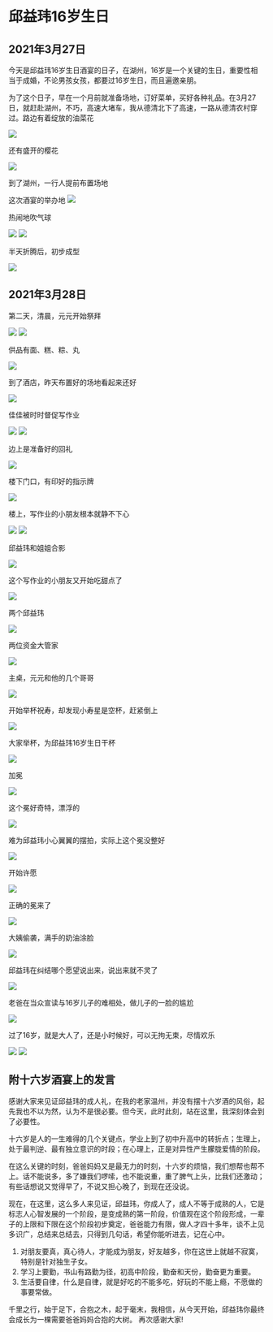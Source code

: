 邱益玮16岁生日
=======================

2021年3月27日
-----------------------

今天是邱益玮16岁生日酒宴的日子，在湖州，16岁是一个关键的生日，重要性相当于成婚，不论男孩女孩，都要过16岁生日，而且遍邀亲朋。

为了这个日子，早在一个月前就准备场地，订好菜单，买好各种礼品。在3月27日，就赶赴湖州，不巧，高速大堵车，我从德清北下了高速，一路从德清农村穿过。路边有着绽放的油菜花

![]({{site.url}}/assets/blog-images/20210328/1-2.jpg)

还有盛开的樱花

![]({{site.url}}/assets/blog-images/20201024/1-3.jpg)

到了湖州，一行人提前布置场地

这次酒宴的举办地
![]({{site.url}}/assets/blog-images/20201024/1-4.jpg)

热闹地吹气球

![]({{site.url}}/assets/blog-images/20201024/1-5.jpg)
![]({{site.url}}/assets/blog-images/20201024/1-6.jpg)

半天折腾后，初步成型

![]({{site.url}}/assets/blog-images/20201024/1-7.jpg)

2021年3月28日
-----------------------

第二天，清晨，元元开始祭拜

![]({{site.url}}/assets/blog-images/20201024/1-8.jpg)
![]({{site.url}}/assets/blog-images/20201024/1-9.jpg)

供品有面、糕、粽、丸

![]({{site.url}}/assets/blog-images/20201024/1-10.jpg)

到了酒店，昨天布置好的场地看起来还好

![]({{site.url}}/assets/blog-images/20201024/1-11.jpg)

佳佳被时时督促写作业

![]({{site.url}}/assets/blog-images/20201024/1-12.jpg)
![]({{site.url}}/assets/blog-images/20201024/1-13.jpg)

边上是准备好的回礼

![]({{site.url}}/assets/blog-images/20201024/1-14.jpg)

楼下门口，有印好的指示牌

![]({{site.url}}/assets/blog-images/20201024/1-15.jpg)

楼上，写作业的小朋友根本就静不下心

![]({{site.url}}/assets/blog-images/20201024/1-16.jpg)
![]({{site.url}}/assets/blog-images/20201024/1-17.jpg)

邱益玮和姐姐合影

![]({{site.url}}/assets/blog-images/20201024/1-18.jpg)

这个写作业的小朋友又开始吃甜点了

![]({{site.url}}/assets/blog-images/20201024/1-19.jpg)

两个邱益玮

![]({{site.url}}/assets/blog-images/20201024/1-20.jpg)

两位资金大管家

![]({{site.url}}/assets/blog-images/20201024/1-21.jpg)

主桌，元元和他的几个哥哥

![]({{site.url}}/assets/blog-images/20201024/1-22.jpg)

开始举杯祝寿，却发现小寿星是空杯，赶紧倒上

![]({{site.url}}/assets/blog-images/20201024/1-23.jpg)

大家举杯，为邱益玮16岁生日干杯

![]({{site.url}}/assets/blog-images/20201024/1-24.jpg)

加冕

![]({{site.url}}/assets/blog-images/20201024/1-25.jpg)

这个冕好奇特，漂浮的

![]({{site.url}}/assets/blog-images/20201024/1-26.jpg)

难为邱益玮小心翼翼的摆拍，实际上这个冕没整好

![]({{site.url}}/assets/blog-images/20201024/1-27.jpg)

开始许愿

![]({{site.url}}/assets/blog-images/20201024/1-28.jpg)

正确的冕来了

![]({{site.url}}/assets/blog-images/20201024/1-29.jpg)

大姨偷袭，满手的奶油涂脸

![]({{site.url}}/assets/blog-images/20201024/1-31.jpg)

邱益玮在纠结哪个愿望说出来，说出来就不灵了

![]({{site.url}}/assets/blog-images/20201024/1-32.jpg)

老爸在当众宣读与16岁儿子的难相处，做儿子的一脸的尴尬

![]({{site.url}}/assets/blog-images/20201024/1-33.jpg)

过了16岁，就是大人了，还是小时候好，可以无拘无束，尽情欢乐

![]({{site.url}}/assets/blog-images/20201024/1-34.jpg)
![]({{site.url}}/assets/blog-images/20201024/1-35.jpg)

附十六岁酒宴上的发言
-----------
感谢大家来见证邱益玮的成人礼，在我的老家温州，并没有摆十六岁酒的风俗，起先我也不以为然，认为不是很必要。但今天，此时此刻，站在这里，我深刻体会到了必要性。

十六岁是人的一生难得的几个关键点，学业上到了初中升高中的转折点；生理上，处于最判逆、最有独立意识的时段；在心理上，正是对异性产生朦胧爱情的阶段。

在这么关键的时刻，爸爸妈妈又是最无力的时刻，十六岁的烦恼，我们想帮也帮不上。话不能说多，多了嫌我们啰嗦，也不能说重，重了脾气上头，比我们还激动；有些话想说又觉得早了，不说又担心晚了，到现在还没说。

现在，在这里，这么多人来见证，邱益玮，你成人了，成人不等于成熟的人，它是标志人心智发展的一个阶段，是变成熟的第一阶段，价值观在这个阶段形成，一辈子的上限和下限在这个阶段初步奠定，爸爸能力有限，做人才四十多年，谈不上见多识广，总结来总结去，只得到几句话，希望你能听进去，记在心中。

1. 对朋友要真，真心待人，才能成为朋友，好友越多，你在这世上就越不寂寞，特别是针对独生子女。
2. 学习上要勤，书山有路勤为径，初高中阶段，勤奋和天份，勤奋更为重要。
3. 生活要自律，什么是自律，就是好吃的不能多吃，好玩的不能上瘾，不愿做的事要常做。

千里之行，始于足下，合抱之木，起于毫末，我相信，从今天开始，邱益玮你最终会成长为一棵需要爸爸妈妈合抱的大树。
再次感谢大家!